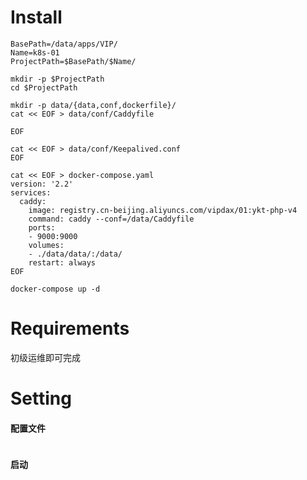 # Install

```shell
BasePath=/data/apps/VIP/
Name=k8s-01
ProjectPath=$BasePath/$Name/

mkdir -p $ProjectPath
cd $ProjectPath

mkdir -p data/{data,conf,dockerfile}/
cat << EOF > data/conf/Caddyfile

EOF

cat << EOF > data/conf/Keepalived.conf
EOF

cat << EOF > docker-compose.yaml
version: '2.2'
services:
  caddy:
    image: registry.cn-beijing.aliyuncs.com/vipdax/01:ykt-php-v4
    command: caddy --conf=/data/Caddyfile
    ports:
    - 9000:9000
    volumes:
    - ./data/data/:/data/
    restart: always
EOF

docker-compose up -d

```

# Requirements

初级运维即可完成

# Setting

#### 配置文件
```bash
```

#### 启动
```bash
```

